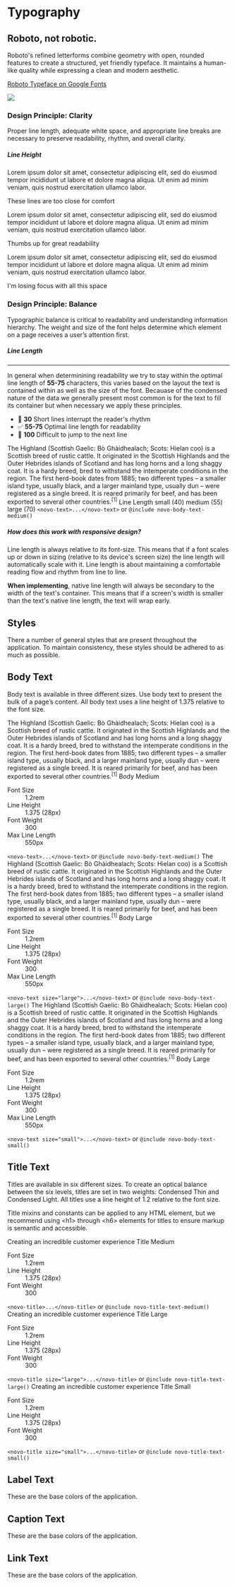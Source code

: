 # Typography

## Roboto, not robotic.

Roboto's refined letterforms combine geometry with open, rounded features to create a structured, yet friendly typeface. It maintains a human\-like quality while expressing a clean and modern aesthetic.

[Roboto Typeface on Google Fonts](https://www.google.com/fonts/specimen/Roboto)

![](assets/images/TypographyPageIcon.svg)

### Design Principle: Clarity

Proper line length, adequate white space, and appropriate line breaks are necessary to preserve readability, rhythm, and overall clarity.

##### Line Height

Lorem ipsum dolor sit amet, consectetur adipiscing elit, sed do eiusmod tempor incididunt ut labore et dolore magna aliqua. Ut enim ad minim veniam, quis nostrud exercitation ullamco labor.

These lines are too close for comfort

Lorem ipsum dolor sit amet, consectetur adipiscing elit, sed do eiusmod tempor incididunt ut labore et dolore magna aliqua. Ut enim ad minim veniam, quis nostrud exercitation ullamco labor.

Thumbs up for great readability

Lorem ipsum dolor sit amet, consectetur adipiscing elit, sed do eiusmod tempor incididunt ut labore et dolore magna aliqua. Ut enim ad minim veniam, quis nostrud exercitation ullamco labor.

I'm losing focus with all this space

### Design Principle: Balance

Typographic balance is critical to readability and understanding information hierarchy. The weight and size of the font helps determine which element on a page receives a user’s attention first.

##### Line Length

---

In general when determinining readability we try to stay within the optimal line length of **55-75** characters, this varies based on the layout the text is contained within as well as the size of the font. Becauase of the condensed nature of the data we generally present most common is for the text to fill its container but when necessary we apply these principles.

- 🚫 **30** Short lines interrupt the reader's rhythm
- ✅ **55\-75** Optimal line length for readability
- 🚫 **100** Difficult to jump to the next line

<typedef-example>
  <typedef-content>
    <novo-text [lineLength]="lineLength.value">
      The Highland (Scottish Gaelic: Bò Ghàidhealach; Scots: Hielan coo) is a Scottish breed of rustic cattle. It originated in the <novo-link>Scottish Highlands</novo-link> and the Outer Hebrides islands of Scotland and has long horns and a long shaggy coat. It is a hardy breed, bred to withstand the intemperate conditions in the region. The first herd-book dates from 1885; two different types – a smaller island type, usually black, and a larger mainland type, usually dun – were registered as a single breed. It is reared primarily for beef, and has been exported to several other countries.<sup>[1]</sup>
    </novo-text>
  </typedef-content>
  <typedef-specs>
    <novo-label>Line Length</novo-label>
    <novo-radio-group #lineLength appearance="vertical">
      <novo-radio name="length" value="small">small (40)</novo-radio>
      <novo-radio checked name="length" value="medium">medium (55)</novo-radio>
      <novo-radio name="length" value="large">large (70)</novo-radio>
    </novo-radio-group>
  </typedef-specs>
  <typedef-snippet>
    <code class="tc-positive">&lt;novo-text&gt;...&lt;/novo-text&gt;</code> or <code class="tc-negative">@include novo-body-text-medium()</code>
  </typedef-snippet>
</typedef-example>

##### How does this work with responsive design?

Line length is always relative to its font\-size. This means that if a font scales up or down in sizing (relative to its device's screen size) the line length will automatically scale with it. Line length is about maintaining a comfortable reading flow and rhythm from line to line.

**When implementing**, native line length will always be secondary to the width of the text's container. This means that if a screen's width is smaller than the text's native line length, the text will wrap early.

## Styles

There a number of general styles that are present throughout the application. To maintain consistency, these styles should be adhered to as much as possible.

## Body Text

Body text is available in three different sizes. Use body text to present the bulk of a page’s content. All body text uses a line height of 1.375 relative to the font size.

<typedef-example>
  <typedef-content>
    <novo-text>
      The Highland (Scottish Gaelic: Bò Ghàidhealach; Scots: Hielan coo) is a Scottish breed of rustic cattle. It originated in the <novo-link>Scottish Highlands</novo-link> and the Outer Hebrides islands of Scotland and has long horns and a long shaggy coat. It is a hardy breed, bred to withstand the intemperate conditions in the region. The first herd-book dates from 1885; two different types – a smaller island type, usually black, and a larger mainland type, usually dun – were registered as a single breed. It is reared primarily for beef, and has been exported to several other countries.<sup>[1]</sup>
    </novo-text>
  </typedef-content>
  <typedef-specs>
    <novo-label>Body Medium</novo-label>
    <dl>
      <dt>Font Size       </dt><dd>1.2rem</dd>
      <dt>Line Height     </dt><dd>1.375 (28px)</dd>
      <dt>Font Weight     </dt><dd>300</dd>
      <dt>Max Line Length </dt><dd>550px</dd>
    </dl>
  </typedef-specs>
  <typedef-snippet>
    <code class="tc-positive">&lt;novo-text&gt;...&lt;/novo-text&gt;</code> or <code class="tc-negative">@include novo-body-text-medium()</code>
  </typedef-snippet>
</typedef-example>

<typedef-example>
  <typedef-content>
    <novo-text size="large">
      The Highland (Scottish Gaelic: Bò Ghàidhealach; Scots: Hielan coo) is a Scottish breed of rustic cattle. It originated in the <novo-link>Scottish Highlands</novo-link> and the Outer Hebrides islands of Scotland and has long horns and a long shaggy coat. It is a hardy breed, bred to withstand the intemperate conditions in the region. The first herd-book dates from 1885; two different types – a smaller island type, usually black, and a larger mainland type, usually dun – were registered as a single breed. It is reared primarily for beef, and has been exported to several other countries.<sup>[1]</sup>
    </novo-text>
  </typedef-content>
  <typedef-specs>
    <novo-label>Body Large</novo-label>
    <dl>
      <dt>Font Size       </dt><dd>1.2rem</dd>
      <dt>Line Height     </dt><dd>1.375 (28px)</dd>
      <dt>Font Weight     </dt><dd>300</dd>
      <dt>Max Line Length </dt><dd>550px</dd>
    </dl>
  </typedef-specs>
  <typedef-snippet>
    <code class="tc-positive">&lt;novo-text size="large"&gt;...&lt;/novo-text&gt;</code> or <code class="tc-negative">@include novo-body-text-large()</code>
  </typedef-snippet>
</typedef-example>

<typedef-example>
  <typedef-content>
    <novo-text size="small">
      The Highland (Scottish Gaelic: Bò Ghàidhealach; Scots: Hielan coo) is a Scottish breed of rustic cattle. It originated in the <novo-link>Scottish Highlands</novo-link> and the Outer Hebrides islands of Scotland and has long horns and a long shaggy coat. It is a hardy breed, bred to withstand the intemperate conditions in the region. The first herd-book dates from 1885; two different types – a smaller island type, usually black, and a larger mainland type, usually dun – were registered as a single breed. It is reared primarily for beef, and has been exported to several other countries.<sup>[1]</sup>
    </novo-text>
  </typedef-content>
  <typedef-specs>
    <novo-label>Body Large</novo-label>
    <dl>
      <dt>Font Size       </dt><dd>1.2rem</dd>
      <dt>Line Height     </dt><dd>1.375 (28px)</dd>
      <dt>Font Weight     </dt><dd>300</dd>
      <dt>Max Line Length </dt><dd>550px</dd>
    </dl>
  </typedef-specs>
  <typedef-snippet>
    <code class="tc-positive">&lt;novo-text size="small"&gt;...&lt;/novo-text&gt;</code> or <code class="tc-negative">@include novo-body-text-small()</code>
  </typedef-snippet>
</typedef-example>

## Title Text

Titles are available in six different sizes. To create an optical balance between the six levels, titles are set in two weights: Condensed Thin and Condensed Light. All titles use a line height of 1.2 relative to the font size.

Title mixins and constants can be applied to any HTML element, but we recommend using \<h1\> through \<h6\> elements for titles to ensure markup is semantic and accessible.

<typedef-example>
  <typedef-content>
    <novo-title>
      Creating an incredible customer experience
    </novo-title>
  </typedef-content>
  <typedef-specs>
    <novo-label>Title Medium</novo-label>
    <dl>
      <dt>Font Size       </dt><dd>1.2rem</dd>
      <dt>Line Height     </dt><dd>1.375 (28px)</dd>
      <dt>Font Weight     </dt><dd>300</dd>
    </dl>
  </typedef-specs>
  <typedef-snippet>
    <code class="tc-positive">&lt;novo-title&gt;...&lt;/novo-title&gt;</code> or <code class="tc-negative">@include novo-title-text-medium()</code>
  </typedef-snippet>
</typedef-example>

<typedef-example>
  <typedef-content>
    <novo-title size="large">
      Creating an incredible customer experience
    </novo-title>
  </typedef-content>
  <typedef-specs>
    <novo-label>Title Large</novo-label>
    <dl>
      <dt>Font Size       </dt><dd>1.2rem</dd>
      <dt>Line Height     </dt><dd>1.375 (28px)</dd>
      <dt>Font Weight     </dt><dd>300</dd>
    </dl>
  </typedef-specs>
  <typedef-snippet>
    <code class="tc-positive">&lt;novo-title size="large"&gt;...&lt;/novo-title&gt;</code> or <code class="tc-negative">@include novo-title-text-large()</code>
  </typedef-snippet>
</typedef-example>

<typedef-example>
  <typedef-content>
    <novo-title size="small">
      Creating an incredible customer experience
    </novo-title>
  </typedef-content>
  <typedef-specs>
    <novo-label>Title Small</novo-label>
    <dl>
      <dt>Font Size       </dt><dd>1.2rem</dd>
      <dt>Line Height     </dt><dd>1.375 (28px)</dd>
      <dt>Font Weight     </dt><dd>300</dd>
    </dl>
  </typedef-specs>
  <typedef-snippet>
    <code class="tc-positive">&lt;novo-title size="small"&gt;...&lt;/novo-title&gt;</code> or <code class="tc-negative">@include novo-title-text-small()</code>
  </typedef-snippet>
</typedef-example>

## Label Text

These are the base colors of the application.

<code-example example="label"></code-example>

## Caption Text

These are the base colors of the application.

<code-example example="caption"></code-example>

## Link Text

These are the base colors of the application.

<code-example example="link"></code-example>
